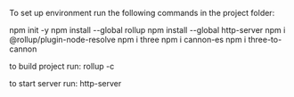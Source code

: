 To set up environment run the following commands in the project folder:

npm init -y
npm install --global rollup
npm install --global http-server
npm i @rollup/plugin-node-resolve 
npm i three 
npm i cannon-es
npm i three-to-cannon

to build project run:
rollup -c

to start server run:
http-server
